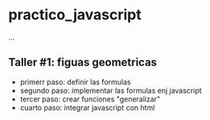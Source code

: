 # practico_javascript

...

## Taller #1: figuas geometricas

- primerr paso: definir las formulas
- segundo paso: implementar las formulas enj javascript
- tercer paso: crear funciones "generalizar"
- cuarto paso: integrar javascript con html
